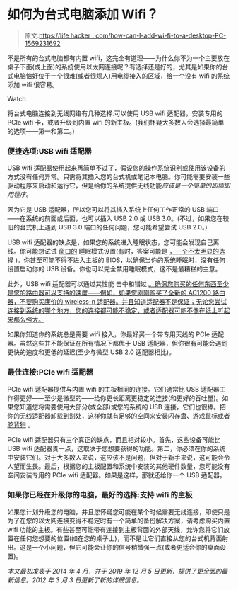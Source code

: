 # 如何为台式电脑添加 Wifi？

> 原文:[https://life hacker . com/how-can-I-add-wi-fi-to-a-desktop-PC-1569231692](https://lifehacker.com/how-can-i-add-wi-fi-to-a-desktop-pc-1569231692)

不是所有的台式电脑都有内置 wifi，这完全有道理——为什么你不为一个主要放在桌子下面(或上面)的系统使用以太网连接呢？有选择还是好的，尤其是如果你的台式电脑恰好位于一个很难(或者很烦人)用电缆接入的区域，给一个没有 wifi 的系统添加 wifi 很容易。

Watch

将台式电脑连接到无线网络有几种选择:可以使用 USB wifi 适配器，安装专用的 PCIe wifi 卡，或者升级到内置 wifi 的新主板。(我们怀疑大多数人会选择最简单的选项——第一和第二。)

### **便捷选项:USB wifi 适配器**

USB wifi 适配器使用起来再简单不过了，假设您的操作系统识别或使用该设备的方式没有任何异常。只需将其插入您的台式机或笔记本电脑。你可能需要安装一些驱动程序来启动和运行它，但是给你的系统提供无线功能*应该是一个简单的即插即用程序。*

因为它是 USB 适配器，所以您可以将其插入系统上任何工作正常的 USB 端口——在系统的前面或后面，也可以插入 USB 2.0 或 USB 3.0。(不过，如果您在较旧的台式机上遇到 USB 3.0 端口的任何问题，您可能希望尝试 USB 2.0。)

USB wifi 适配器的缺点是，如果您的系统进入睡眠状态，您可能会发现自己离线。你可能想试试 [窗口的](https://kb.netgear.com/20940/Fix-wake-up-issues-for-USB-wireless-adapters) 睡眠模式设置(有时，答案可能是 [，一个不太明显的选择](https://superuser.com/questions/652276/how-not-to-lose-wifi-after-going-to-standby-mode) )。你甚至可能不得不进入主板的 BIOS，以确保当你的系统睡眠时，没有任何设置启动你的 USB 设备。你也可以完全禁用睡眠模式，这不是最糟糕的主意。

此外，USB wifi 适配器可以通过其性能 击中和错过 [。确保您购买的任何东西至少是您的路由器可以支持的速度——例如，如果您刚刚购买了全新的 AC1200 路由器，不要购买廉价的 wireless-n 适配器。并且知道适配器不是保证；无论您尝试连接到系统的哪个地方，您的连接都可能不稳定，或者适配器可能不像在纸上听起来那么强大。](https://lifehacker.com/the-10-best-ways-to-boost-your-home-wifi-5931743)

如果你知道你的系统总是需要 wifi 接入，你最好买一个带专用天线的 PCIe 适配器。虽然这些并不能保证在所有情况下都优于 USB 适配器，但你很有可能会遇到更快的速度和更低的延迟(至少与微型 USB 2.0 适配器相比)。

### **最佳连接:PCIe wifi 适配器**

PCIe wifi 适配器提供与内置 wifi 的主板相同的连接。它们通常比 USB 适配器工作得更好——至少是微型的——给你更长距离更稳定的连接(和更好的吞吐量)。如果您知道您将需要使用大部分(或全部)或您的系统的 USB 连接，它们也很棒。把你的无线适配器卸载到别处，这样你就有足够的空间来安装闪存盘、游戏鼠标或者 [驼背狗](https://smile.amazon.com/Humping-Dog-Brown-%E3%83%8F%E3%83%B3%E3%83%94%E3%83%B3%E3%82%B0%E3%83%89%E3%83%83%E3%82%B0-%E3%83%95%E3%82%A3%E3%82%AE%E3%83%A5%E3%82%A2/dp/B000LA8ZBA?asc_campaign=InlineText&asc_refurl=https://lifehacker.com/how-can-i-add-wi-fi-to-a-desktop-pc-1569231692&asc_source=&sa-no-redirect=1&tag=kinjalifehackerlink-20) 。

PCIe wifi 适配器只有三个真正的缺点，而且相对较小。首先，这些设备可能比 USB wifi 适配器贵一点，这取决于您想要获得的功能。第二，你必须在你的系统中安装它们。对于大多数人来说，这应该不是问题，但对于新手来说，这可能会令人望而生畏。最后，根据您的主板配置和系统中安装的其他硬件数量，您可能没有空间安装专用的 PCIe wifi 适配器。如果是这样，那就还给你一个 USB 适配器。

### **如果你已经在升级你的电脑，最好的选择:支持 wifi 的主板**

如果您计划升级您的电脑，并且您怀疑您可能在某个时候需要无线连接，即使只是为了在您的以太网连接变得不稳定时有一个简单的备份解决方案，请考虑购买内置 wifi 功能的主板。有些甚至可能带有连接到主板背面的外部天线，允许您将它们放置在任何您想要的位置(如在您的桌子上)，而不是让它们直接从您的台式机背面射出。这是一个小问题，但它可能会让你的信号稍微强一点(或者更适合你的桌面设置)。

*本文最初发表于 2014 年 4 月，并于 2019 年 12 月 5 日更新，提供了更全面的最新信息。2012 年 3 月 3 日更新了新的详细信息。*